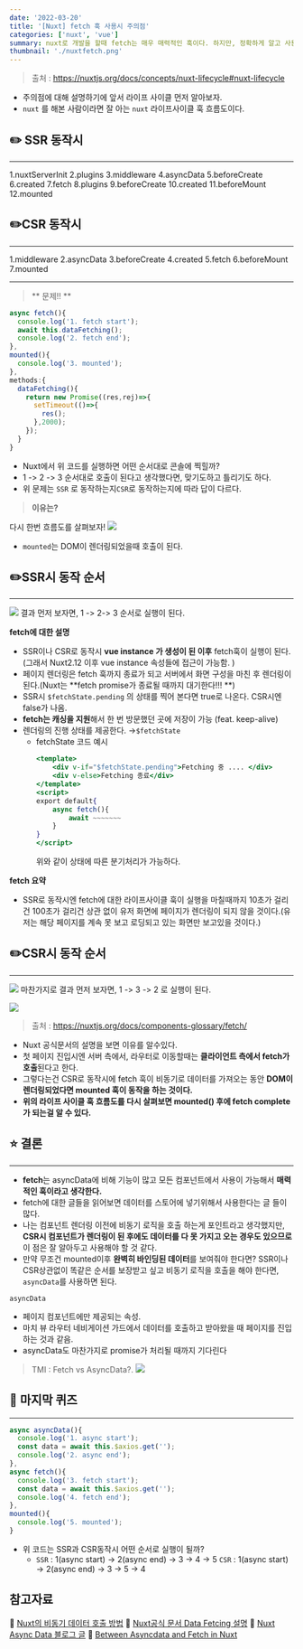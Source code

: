 ```yaml
---
date: '2022-03-20'
title: '[Nuxt] fetch 훅 사용시 주의점'
categories: ['nuxt', 'vue']
summary: nuxt로 개발을 할때 fetch는 매우 매력적인 훅이다. 하지만, 정확하게 알고 사용하는건 매우 중요하므로 제대로 알아보도록 하자!
thumbnail: './nuxtfetch.png'
---
```


> 출처 : https://nuxtjs.org/docs/concepts/nuxt-lifecycle#nuxt-lifecycle

- 주의점에 대해 설명하기에 앞서 라이프 사이클 먼저 알아보자.
- `nuxt` 를 해본 사람이라면 잘 아는 `nuxt` 라이프사이클 훅 흐름도이다.

## ✏️ SSR 동작시

---

1.nuxtServerInit
2.plugins
3.middleware
4.asyncData
5.beforeCreate
6.created
7.fetch
8.plugins
9.beforeCreate
10.created
11.beforeMount
12.mounted

## ✏️CSR 동작시

---

1.middleware
2.asyncData
3.beforeCreate
4.created
5.fetch
6.beforeMount
7.mounted

---

> ** 문제!! **

```javascript
async fetch(){
  console.log('1. fetch start');
  await this.dataFetching();
  console.log('2. fetch end');
},
mounted(){
  console.log('3. mounted');
},
methods:{
  dataFetching(){
    return new Promise((res,rej)=>{
      setTimeout(()=>{
        res();
      },2000);
    });
  }
}
```

- Nuxt에서 위 코드를 실행하면 어떤 순서대로 콘솔에 찍힐까?
- 1 -> 2 -> 3 순서대로 호출이 된다고 생각했다면, 맞기도하고 틀리기도 하다.
- 위 문제는 `SSR` 로 동작하는지`CSR`로 동작하는지에 따라 답이 다르다.

> **이유는?**

다시 한번 흐름도를 살펴보자!
![](https://images.velog.io/images/ssoon-m/post/44ff6d95-e077-4887-9a31-0519b6d36b33/%E1%84%89%E1%85%B3%E1%84%8F%E1%85%B3%E1%84%85%E1%85%B5%E1%86%AB%E1%84%89%E1%85%A3%E1%86%BA%202022-03-20%20%E1%84%8B%E1%85%A9%E1%84%92%E1%85%AE%207.40.59.png)

- `mounted`는 DOM이 렌더링되었을때 호출이 된다.

## ✏️SSR시 동작 순서

---

![](https://images.velog.io/images/ssoon-m/post/acf32140-c2fd-45f6-95fc-866880219f06/image.png)
결과 먼저 보자면, 1 -> 2-> 3 순서로 실행이 된다.
<br>

**fetch에 대한 설명**

- SSR이나 CSR로 동작시 **vue instance 가 생성이 된 이후** fetch훅이 실행이 된다. (그래서 Nuxt2.12 이후 vue instance 속성들에 접근이 가능함. )
- 페이지 렌더링은 fetch 훅까지 종료가 되고 서버에서 화면 구성을 마친 후 렌더링이 된다.(Nuxt는 **fetch promise가 종료될 때까지 대기한다!!! **)
- SSR시 `$fetchState.pending` 의 상태를 찍어 본다면 true로 나온다. CSR시엔 false가 나옴.
- **fetch는 캐싱을 지원**해서 한 번 방문했던 곳에 저장이 가능 (feat. keep-alive)
- 렌더링의 진행 상태를 제공한다. →`$fetchState`
  - fetchState 코드 예시
    ```jsx
    <template>
    	<div v-if="$fetchState.pending">Fetching 중 .... </div>
    	<div v-else>Fetching 종료</div>
    </template>
    <script>
    export default{
    	async fetch(){
    		await ~~~~~~~
    	}
    }
    </script>
    ```
    위와 같이 상태에 따른 분기처리가 가능하다.

**fetch 요약**

- SSR로 동작시엔 fetch에 대한 라이프사이클 훅이 실행을 마칠때까지 10초가 걸리건 100초가 걸리건 상관 없이 유저 화면에 페이지가 렌더링이 되지 않을 것이다.(유저는 해당 페이지를 계속 못 보고 로딩되고 있는 화면만 보고있을 것이다.)

## ✏️CSR시 동작 순서

---

![](https://images.velog.io/images/ssoon-m/post/e9d1bd20-5b93-4fd4-b0d0-531a444cf867/image.png)
마찬가지로 결과 먼저 보자면, 1 -> 3 -> 2 로 실행이 된다.

![](https://images.velog.io/images/ssoon-m/post/d68e5b08-703e-41eb-9fd4-3e4fdafa9b2f/image.png)

> 출처 : https://nuxtjs.org/docs/components-glossary/fetch/

- Nuxt 공식문서의 설명을 보면 이유를 알수있다.
- 첫 페이지 진입시엔 서버 측에서, 라우터로 이동할때는 **클라이언트 측에서 fetch가 호출**된다고 한다.
- 그렇다는건 CSR로 동작시에 fetch 훅이 비동기로 데이터를 가져오는 동안 **DOM이 렌더링되었다면 mounted 훅이 동작을 하는 것이다.**
- **위의 라이프 사이클 훅 흐름도를 다시 살펴보면 mounted() 후에 fetch complete가 되는걸 알 수 있다.**

## ⭐️ 결론

---

- **fetch**는 asyncData에 비해 기능이 많고 모든 컴포넌트에서 사용이 가능해서 **매력적인 훅이라고 생각한다.**
- fetch에 대한 글들을 읽어보면 데이터를 스토어에 넣기위해서 사용한다는 글 들이 많다.
- 나는 컴포넌트 렌더링 이전에 비동기 로직을 호출 하는게 포인트라고 생각했지만, **CSR시 컴포넌트가 렌더링이 된 후에도 데이터를 다 못 가지고 오는 경우도 있으므로** 이 점은 잘 알아두고 사용해야 할 것 같다.
- 만약 무조건 mounted이후 **완벽히 바인딩된 데이터**를 보여줘야 한다면? SSR이나 CSR상관없이 똑같은 순서를 보장받고 싶고 비동기 로직을 호출을 해야 한다면, `asyncData`를 사용하면 된다.

`asyncData`

- 페이지 컴포넌트에만 제공되는 속성.
- 마치 뷰 라우터 네비게이션 가드에서 데이터를 호출하고 받아왔을 때 페이지를 진입하는 것과 같음.
- asyncData도 마찬가지로 promise가 처리될 때까지 기다린다

> TMI : Fetch vs AsyncData?.
> ![](https://images.velog.io/images/ssoon-m/post/cdda2492-9479-4122-a8fc-8d273fa23a62/image.png)

## 🚀 마지막 퀴즈

---

```javascript
async asyncData(){
  console.log('1. async start');
  const data = await this.$axios.get('');
  console.log('2. async end');
},
async fetch(){
  console.log('3. fetch start');
  const data = await this.$axios.get('');
  console.log('4. fetch end');
},
mounted(){
  console.log('5. mounted');
}
```

- 위 코드는 SSR과 CSR동작시 어떤 순서로 실행이 될까?
  - `SSR` : 1(async start) → 2(async end) → 3 → 4 → 5
    `CSR` : 1(async start) → 2(async end) → 3 → 5 → 4

## 참고자료

🔗 [Nuxt의 비동기 데이터 호출 방법](https://joshua1988.github.io/vue-camp/nuxt/data-fetching.html#asyncdata의-에러-핸들링)
🔗 [Nuxt공식 문서 Data Fetcing 설명](https://nuxtjs.org/docs/features/data-fetching/#async-data)
🔗 [Nuxt Async Data 블로그 글](https://dev.to/aiarnob/nuxt-js-data-fetching-hook-async-data-o9p)
🔗 [Between Asyncdata and Fetch in Nuxt](https://www.telerik.com/blogs/understanding-difference-between-asyncdata-fetch-nuxt)
